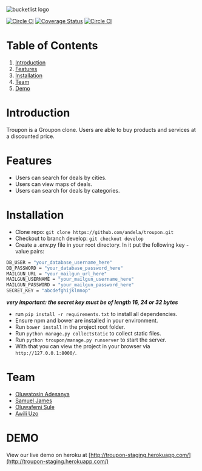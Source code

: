 ![bucketlist logo](http://s27.postimg.org/x0kjz2v33/logo_horizontal_small.png)

[![Circle CI](https://circleci.com/gh/andela/troupon/tree/develop.svg?style=shield)](https://circleci.com/gh/andela/troupon/tree/develop) [![Coverage Status](https://coveralls.io/repos/andela/troupon/badge.svg?branch=develop&service=github)](https://coveralls.io/github/andela/troupon?branch=develop) [![Circle CI](https://img.shields.io/badge/license-MIT-blue.svg)](https://img.shields.io/badge/license-MIT-blue.svg)
# Table of Contents
1.  [Introduction](#introduction)
2.  [Features](#features)
3.  [Installation](#installation)
4.  [Team](#team)
5.  [Demo](#demo)

# <a name="introduction"></a>Introduction
Troupon is a Groupon clone. Users are able to buy products and services at a discounted price.

# <a name="features"></a>Features
- Users can search for deals by cities.
- Users can view maps of deals.
- Users can search for deals by categories.

# <a name="installation"></a>Installation
- Clone repo: `git clone https://github.com/andela/troupon.git`
- Checkout to branch develop: `git checkout develop`
- Create a .env.py file in your root directory. In it put the following key - value pairs:
```cmd
DB_USER = "your_database_username_here"
DB_PASSWORD = "your_database_password_here"
MAILGUN_URL = "your_mailgun_url_here"
MAILGUN_USERNAME = "your_mailgun_username_here"
MAILGUN_PASSWORD = "your_mailgun_password_here"
SECRET_KEY = "abcdefghijklmnop"
```
***very important: the secret key must be of length 16, 24 or 32 bytes***
- run `pip install -r requirements.txt` to install all dependencies.
- Ensure npm and bower are installed in your environment.
- Run `bower install` in the project root folder.
- Run `python manage.py collectstatic` to collect static files.
- Run `python troupon/manage.py runserver` to start the server. 
- With that you can view the project in your browser via `http://127.0.0.1:8000/`.

# <a name="team"></a>Team
- [Oluwatosin Adesanya](https://github.com/andela-tadesanya)
- [Samuel James](https://github.com/andela-sjames)
- [Oluwafemi Sule](https://github.com/andela-osule)
- [Awili Uzo](https://github.com/andela-uawili)

# <a name="demo"></a>DEMO
View our live demo on heroku at [http://troupon-staging.herokuapp.com/](http://troupon-staging.herokuapp.com/)